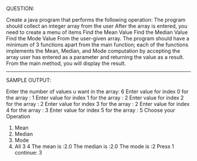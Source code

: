 QUESTION:

Create a java program that performs the following operation:
The program should collect an integer array from the user
After the array is entered, you need to create a menu of items
Find the Mean Value
Find the Median Value
Find the Mode Value
From the user-given array.
The program should have a minimum of 3 functions apart from the main function; each of the functions implements the Mean, Median, and Mode computation by accepting the array user has entered as a parameter and returning the value as a result. From the main method, you will display the result.

*****************************************

SAMPLE OUTPUT:

Enter the number of values u want in the array: 
6
Enter value for index 0 for the array : 
1
Enter value for index 1 for the array : 
2
Enter value for index 2 for the array : 
2
Enter value for index 3 for the array : 
2
Enter value for index 4 for the array : 
3
Enter value for index 5 for the array : 
5
Choose your Operation
1. Mean
2. Median
3. Mode
4. All 3
4
The mean is  :2.0
The median is  :2.0
The mode is :2
Press 1 continue: 
3